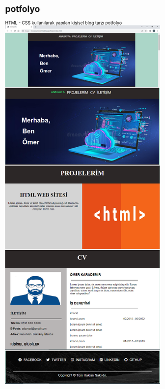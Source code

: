 # potfolyo

HTML - CSS kullanılarak yapılan kişisel blog tarzı potfolyo
![](potfolyo-ss/Adsız.png)
![](potfolyo-ss/foto.png)
![](potfolyo-ss/fotoiki.png)
![](potfolyo-ss/cvv.png)
![](potfolyo-ss/footerr.png)
